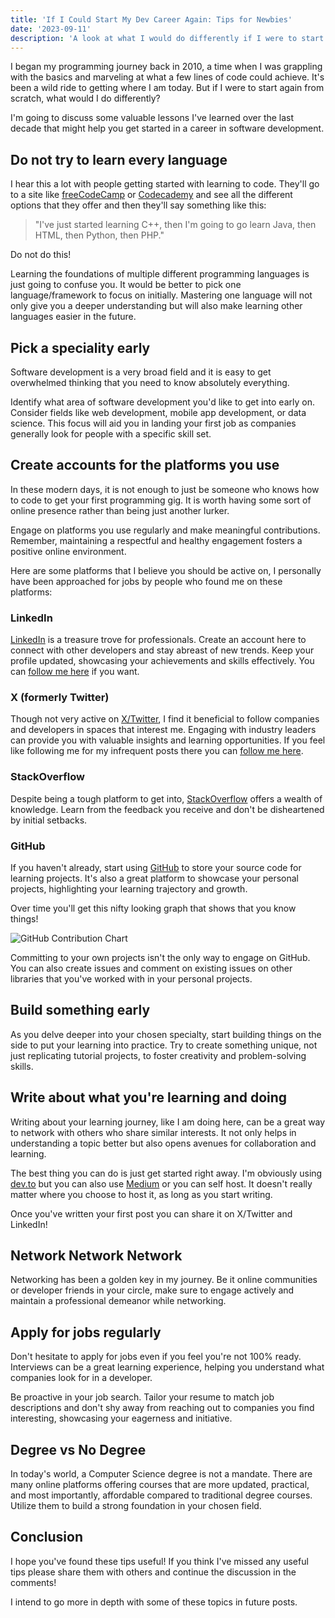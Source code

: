 ```yaml
---
title: 'If I Could Start My Dev Career Again: Tips for Newbies'
date: '2023-09-11'
description: 'A look at what I would do differently if I were to start over in my career'
---
```


I began my programming journey back in 2010, a time when I was grappling with the basics and marveling at what a few lines of code could achieve. It's been a wild ride to getting where I am today. But if I were to start again from scratch, what would I do differently?

I'm going to discuss some valuable lessons I've learned over the last decade that might help you get started in a career in software development.

## Do not try to learn every language

I hear this a lot with people getting started with learning to code. They'll go to a site like [freeCodeCamp](https://www.freecodecamp.org/) or [Codecademy](https://www.codecademy.com/) and see all the different options that they offer and then they'll say something like this:

> "I've just started learning C++, then I'm going to go learn Java, then HTML, then Python, then PHP."

Do not do this!

Learning the foundations of multiple different programming languages is just going to confuse you. It would be better to pick one language/framework to focus on initially. Mastering one language will not only give you a deeper understanding but will also make learning other languages easier in the future.

## Pick a speciality early

Software development is a very broad field and it is easy to get overwhelmed thinking that you need to know absolutely everything.

Identify what area of software development you'd like to get into early on. Consider fields like web development, mobile app development, or data science. This focus will aid you in landing your first job as companies generally look for people with a specific skill set.

## Create accounts for the platforms you use

In these modern days, it is not enough to just be someone who knows how to code to get your first programming gig. It is worth having some sort of online presence rather than being just another lurker.

Engage on platforms you use regularly and make meaningful contributions. Remember, maintaining a respectful and healthy engagement fosters a positive online environment.

Here are some platforms that I believe you should be active on, I personally have been approached for jobs by people who found me on these platforms:

### LinkedIn

[LinkedIn](https://www.linkedin.com/feed/) is a treasure trove for professionals. Create an account here to connect with other developers and stay abreast of new trends. Keep your profile updated, showcasing your achievements and skills effectively. You can [follow me here](https://www.linkedin.com/in/barry-michael-doyle-11369683/) if you want.

### X (formerly Twitter)

Though not very active on [X/Twitter](https://twitter.com), I find it beneficial to follow companies and developers in spaces that interest me. Engaging with industry leaders can provide you with valuable insights and learning opportunities. If you feel like following me for my infrequent posts there you can [follow me here](https://twitter.com/barrymdoyle).

### StackOverflow

Despite being a tough platform to get into, [StackOverflow](https://stackoverflow.com/) offers a wealth of knowledge. Learn from the feedback you receive and don't be disheartened by initial setbacks.

### GitHub

If you haven't already, start using [GitHub](https://github.com/) to store your source code for learning projects. It's also a great platform to showcase your personal projects, highlighting your learning trajectory and growth.

Over time you'll get this nifty looking graph that shows that you know things!

![GitHub Contribution Chart](https://dev-to-uploads.s3.amazonaws.com/uploads/articles/wdqutea1ebrabq2ympbg.png)

Committing to your own projects isn't the only way to engage on GitHub. You can also create issues and comment on existing issues on other libraries that you've worked with in your personal projects.

## Build something early

As you delve deeper into your chosen specialty, start building things on the side to put your learning into practice. Try to create something unique, not just replicating tutorial projects, to foster creativity and problem-solving skills.

## Write about what you're learning and doing

Writing about your learning journey, like I am doing here, can be a great way to network with others who share similar interests. It not only helps in understanding a topic better but also opens avenues for collaboration and learning.

The best thing you can do is just get started right away. I'm obviously using [dev.to](https://dev.to/) but you can also use [Medium](https://medium.com/) or you can self host. It doesn't really matter where you choose to host it, as long as you start writing.

Once you've written your first post you can share it on X/Twitter and LinkedIn!

## Network Network Network

Networking has been a golden key in my journey. Be it online communities or developer friends in your circle, make sure to engage actively and maintain a professional demeanor while networking.

## Apply for jobs regularly

Don't hesitate to apply for jobs even if you feel you're not 100% ready. Interviews can be a great learning experience, helping you understand what companies look for in a developer.

Be proactive in your job search. Tailor your resume to match job descriptions and don't shy away from reaching out to companies you find interesting, showcasing your eagerness and initiative.

## Degree vs No Degree

In today's world, a Computer Science degree is not a mandate. There are many online platforms offering courses that are more updated, practical, and most importantly, affordable compared to traditional degree courses. Utilize them to build a strong foundation in your chosen field.

## Conclusion

I hope you've found these tips useful! If you think I've missed any useful tips please share them with others and continue the discussion in the comments!

I intend to go more in depth with some of these topics in future posts.
